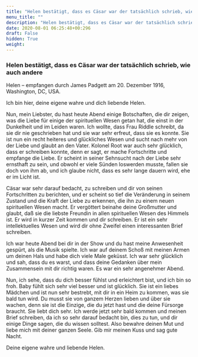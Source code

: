 ```yaml
---
title: "Helen bestätigt, dass es Cäsar war der tatsächlich schrieb, wie auch andere"
menu_title: ""
description: "Helen bestätigt, dass es Cäsar war der tatsächlich schrieb, wie auch andere"
date: 2020-08-01 06:25:48+00:296
draft: False
hidden: True
weight:
---
```

### Helen bestätigt, dass es Cäsar war der tatsächlich schrieb, wie auch andere

Helen – empfangen durch James Padgett am 20. Dezember 1916, Washington, DC, USA.

Ich bin hier, deine eigene wahre und dich liebende Helen.

Nun, mein Liebster, du hast heute Abend einige Botschaften, die dir zeigen, was die Liebe für einige der spirituellen Wesen getan hat, die einst in der Dunkelheit und im Leiden waren. Ich wollte, dass Frau Riddle schreibt, da sie dir nie geschrieben hat und sie war sehr erfreut, dass sie es konnte. Sie ist nun ein recht heiteres und glückliches Wesen und sucht nach mehr von der Liebe und glaubt an den Vater. Kolonel Root war auch sehr glücklich, dass er schreiben konnte, denn er sagt, er mache Fortschritte und empfange die Liebe. Er scheint in seiner Sehnsucht nach der Liebe sehr ernsthaft zu sein, und obwohl er viele Sünden loswerden musste, fallen sie doch von ihm ab, und ich glaube nicht, dass es sehr lange dauern wird, ehe er im Licht ist.

Cäsar war sehr darauf bedacht, zu schreiben und dir von seinen Fortschritten zu berichten, und er scheint so tief die Veränderung in seinem Zustand und die Kraft der Liebe zu erkennen, die ihn zu einem neuen spirituellen Wesen macht. Er vergöttert beinahe deine Großmutter und glaubt, daß sie die liebste Freundin in allen spirituellen Wesen des Himmels ist. Er wird in kurzer Zeit kommen und dir schreiben. Er ist ein sehr intellektuelles Wesen und wird dir ohne Zweifel einen interessanten Brief schreiben.

Ich war heute Abend bei dir in der Show und du hast meine Anwesenheit gespürt, als die Musik spielte. Ich war auf deinem Schoß mit meinen Armen um deinen Hals und habe dich viele Male geküsst. Ich war sehr glücklich und sah, dass du es warst, und dass deine Gedanken über mein Zusammensein mit dir richtig waren. Es war ein sehr angenehmer Abend.

Nun, ich sehe, dass du dich besser fühlst und erleichtert bist, und ich bin so froh. Baby fühlt sich sehr viel besser und ist glücklich. Sie ist ein liebes Mädchen und ist nun sehr bestrebt, mit dir in ein Heim zu kommen, was sie bald tun wird. Du musst sie von ganzem Herzen lieben und über sie wachen, denn sie ist die Einzige, die du jetzt hast und die deine Fürsorge braucht. Sie liebt dich sehr. Ich werde jetzt sehr bald kommen und meinen Brief schreiben, da ich so sehr darauf bedacht bin, dies zu tun, und dir einige Dinge sagen, die du wissen solltest. Also bewahre deinen Mut und liebe mich mit deiner ganzen Seele. Gib mir meinen Kuss und sag gute Nacht.

Deine eigene wahre und liebende Helen.
